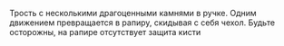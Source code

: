 Трость с несколькими драгоценными камнями в ручке. Одним движением превращается в рапиру, скидывая с себя чехол. Будьте осторожны, на рапире отсутствует защита кисти